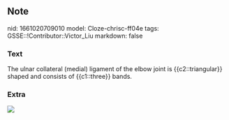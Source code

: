 ## Note
nid: 1661020709010
model: Cloze-chrisc-ff04e
tags: GSSE::!Contributor::Victor_Liu
markdown: false

### Text
The ulnar collateral (medial) ligament of the elbow joint is {{c2::triangular}} shaped and consists of {{c1::three}} bands.

### Extra
<img src="paste-c80501b2d8bc49d59364eea24e9c533164b755e3.jpg">
